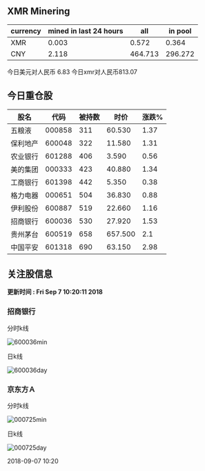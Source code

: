 ## XMR Minering

|currency|mined in last 24 hours|all|in pool|
|---|---|---|---|
|XMR|0.003|0.572|0.364|
|CNY|2.118|464.713|296.272|

今日美元对人民币 6.83	今日xmr对人民币813.07


## 今日重仓股 

|股名|代码|被持数|时价|涨跌%|
|---|---|---|---|---|
|五粮液|000858|311|60.530|1.37|
|保利地产|600048|322|11.580|1.31|
|农业银行|601288|406|3.590|0.56|
|美的集团|000333|423|40.880|1.34|
|工商银行|601398|442|5.350|0.38|
|格力电器|000651|504|36.830|0.88|
|伊利股份|600887|519|22.660|1.16|
|招商银行|600036|530|27.920|1.53|
|贵州茅台|600519|658|657.500|2.1|
|中国平安|601318|690|63.150|2.98|

## 关注股信息
**更新时间 : Fri Sep  7 10:20:11 2018**
### 招商银行 
分时k线

![600036min](http://image.sinajs.cn/newchart/min/n/sh600036.gif)

日k线

![600036day](http://image.sinajs.cn/newchart/daily/n/sh600036.gif)

### 京东方Ａ 
分时k线

![000725min](http://image.sinajs.cn/newchart/min/n/sz000725.gif)

日k线

![000725day](http://image.sinajs.cn/newchart/daily/n/sz000725.gif)

2018-09-07 10:20